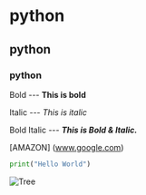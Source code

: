 # python

## python

### python

Bold --- **This is bold**

Italic --- *This is italic*

Bold Italic --- ***This is Bold & Italic.***

[AMAZON] (www.google.com)

```python
print("Hello World")
```
![Tree](https://arbordayblog.org/wp-content/uploads/2018/06/oak-tree-sunset-iStock-477164218-1080x608.jpg)
